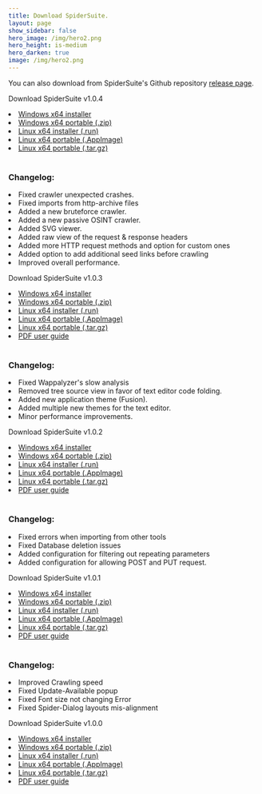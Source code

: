 ```yaml
---
title: Download SpiderSuite.
layout: page
show_sidebar: false
hero_image: /img/hero2.png
hero_height: is-medium
hero_darken: true
image: /img/hero2.png
---
```


You can also download from SpiderSuite's Github repository [release page](https://github.com/3nock/SpiderSuite/releases).

<div class="box">
    <p class="title is-4">Download SpiderSuite v1.0.4</p>
    <div class="content">
    <li> <a href="https://github.com/3nock/SpiderSuite/releases/download/v1.0.4/SpiderSuite_v1.0.4_win64_installer.exe">Windows x64 installer</a></li>
    <li> <a href="https://github.com/3nock/SpiderSuite/releases/download/v1.0.4/SpiderSuite_v1.0.4_win64.zip">Windows x64 portable (.zip)</a></li>
    <li> <a href="https://github.com/3nock/SpiderSuite/releases/download/v1.0.4/SpiderSuite_v1.0.4_linux_installer.run">Linux x64 installer (.run)</a></li>
    <li> <a href="https://github.com/3nock/SpiderSuite/releases/download/v1.0.4/SpiderSuite_v1.0.4_linux.AppImage">Linux x64 portable (.AppImage)</a></li>
    <li> <a href="https://github.com/3nock/SpiderSuite/releases/download/v1.0.4/SpiderSuite_v1.0.4_linux.tar.gz">Linux x64 portable (.tar.gz)</a></li><br>
    <h3>Changelog:</h3>
    <li>Fixed crawler unexpected crashes.</li>
    <li>Fixed imports from http-archive files</li>
    <li>Added a new bruteforce crawler.</li>
    <li>Added a new passive OSINT crawler.</li>
    <li>Added SVG viewer.</li>
    <li>Added raw view of the request & response headers</li>
    <li>Added more HTTP request methods and option for custom ones</li>
    <li>Added option to add additional seed links before crawling</li>
    <li>Improved overall performance.</li>
    </div>
</div>

<div class="box">
    <p class="title is-4">Download SpiderSuite v1.0.3</p>
    <div class="content">
    <li> <a href="https://github.com/3nock/SpiderSuite/releases/download/v1.0.3/SpiderSuite_v1.0.3_win64_installer.exe">Windows x64 installer</a></li>
    <li> <a href="https://github.com/3nock/SpiderSuite/releases/download/v1.0.3/SpiderSuite_v1.0.3_win64.zip">Windows x64 portable (.zip)</a></li>
    <li> <a href="https://github.com/3nock/SpiderSuite/releases/download/v1.0.3/SpiderSuite_v1.0.3_linux_installer.run">Linux x64 installer (.run)</a></li>
    <li> <a href="https://github.com/3nock/SpiderSuite/releases/download/v1.0.3/SpiderSuite_v1.0.3_linux.AppImage">Linux x64 portable (.AppImage)</a></li>
    <li> <a href="https://github.com/3nock/SpiderSuite/releases/download/v1.0.3/SpiderSuite_v1.0.3_linux.tar.gz">Linux x64 portable (.tar.gz)</a></li>
    <li> <a href="https://github.com/3nock/SpiderSuite/releases/download/v1.0.3/SpiderSuite_v1.0.3_user_guide.pdf">PDF user guide</a></li><br>
    <h3>Changelog:</h3>
    <li>Fixed Wappalyzer's slow analysis</li>
    <li>Removed tree source view in favor of text editor code folding.</li>
    <li>Added new application theme (Fusion).</li>
    <li>Added multiple new themes for the text editor.</li>
    <li>Minor performance improvements.</li>
    </div>
</div>

<div class="box">
    <p class="title is-4">Download SpiderSuite v1.0.2</p>
    <div class="content">
    <li> <a href="https://github.com/3nock/SpiderSuite/releases/download/v1.0.2/SpiderSuite_v1.0.2_win64_installer.exe">Windows x64 installer</a></li>
    <li> <a href="https://github.com/3nock/SpiderSuite/releases/download/v1.0.2/SpiderSuite_v1.0.2_win64.zip">Windows x64 portable (.zip)</a></li>
    <li> <a href="https://github.com/3nock/SpiderSuite/releases/download/v1.0.2/SpiderSuite_v1.0.2_linux_installer.run">Linux x64 installer (.run)</a></li>
    <li> <a href="https://github.com/3nock/SpiderSuite/releases/download/v1.0.2/SpiderSuite_v1.0.2_linux.AppImage">Linux x64 portable (.AppImage)</a></li>
    <li> <a href="https://github.com/3nock/SpiderSuite/releases/download/v1.0.2/SpiderSuite_v1.0.2_linux.tar.gz">Linux x64 portable (.tar.gz)</a></li>
    <li> <a href="https://github.com/3nock/SpiderSuite/releases/download/v1.0.2/SpiderSuite_v1.0.2_UserGuide.pdf">PDF user guide</a></li><br>
    <h3>Changelog:</h3>
    <li>Fixed errors when importing from other tools</li>
    <li>Fixed Database deletion issues</li>
    <li>Added configuration for filtering out repeating parameters</li>
    <li>Added configuration for allowing POST and PUT request.</li>
    </div>
</div>

<div class="box">
    <p class="title is-4">Download SpiderSuite v1.0.1</p>
    <div class="content">
    <li> <a href="https://github.com/3nock/SpiderSuite/releases/download/v1.0.1/SpiderSuite_v1.0.1_win64_installer.exe">Windows x64 installer</a></li>
    <li> <a href="https://github.com/3nock/SpiderSuite/releases/download/v1.0.1/SpiderSuite_v1.0.1_win64.zip">Windows x64 portable (.zip)</a></li>
    <li> <a href="https://github.com/3nock/SpiderSuite/releases/download/v1.0.1/SpiderSuite_v1.0.1_linux_installer.run">Linux x64 installer (.run)</a></li>
    <li> <a href="https://github.com/3nock/SpiderSuite/releases/download/v1.0.1/SpiderSuite_v1.0.1_linux.AppImage">Linux x64 portable (.AppImage)</a></li>
    <li> <a href="https://github.com/3nock/SpiderSuite/releases/download/v1.0.1/SpiderSuite_v1.0.1_linux.tar.gz">Linux x64 portable (.tar.gz)</a></li>
    <li> <a href="https://github.com/3nock/SpiderSuite/releases/download/v1.0.1/SpiderSuite_UserGuide.pdf">PDF user guide</a></li><br>
    <h3>Changelog:</h3>
    <li>Improved Crawling speed</li>
    <li>Fixed Update-Available popup</li>
    <li>Fixed Font size not changing Error</li>
    <li>Fixed Spider-Dialog layouts mis-alignment</li>
    </div>
</div>

<div class="box">
    <p class="title is-4">Download SpiderSuite v1.0.0</p>
    <div class="content">
    <li> <a href="https://github.com/3nock/SpiderSuite/releases/download/v1.0.0/SpiderSuite_v1.0.0_win64_installer.exe">Windows x64 installer</a></li>
    <li> <a href="https://github.com/3nock/SpiderSuite/releases/download/v1.0.0/SpiderSuite_v1.0.0_win64.zip">Windows x64 portable (.zip)</a></li>
    <li> <a href="https://github.com/3nock/SpiderSuite/releases/download/v1.0.0/SpiderSuite_v1.0.0_linux_installer.run">Linux x64 installer (.run)</a></li>
    <li> <a href="https://github.com/3nock/SpiderSuite/releases/download/v1.0.0/SpiderSuite_v1.0.0_linux.AppImage">Linux x64 portable (.AppImage)</a></li>
    <li> <a href="https://github.com/3nock/SpiderSuite/releases/download/v1.0.0/SpiderSuite_v1.0.0_linux.tar.gz">Linux x64 portable (.tar.gz)</a></li>
    <li> <a href="https://github.com/3nock/SpiderSuite/releases/download/v1.0.0/SpiderSuite_v1.0.0_UserGuide.pdf">PDF user guide</a></li>
    </div>
</div>